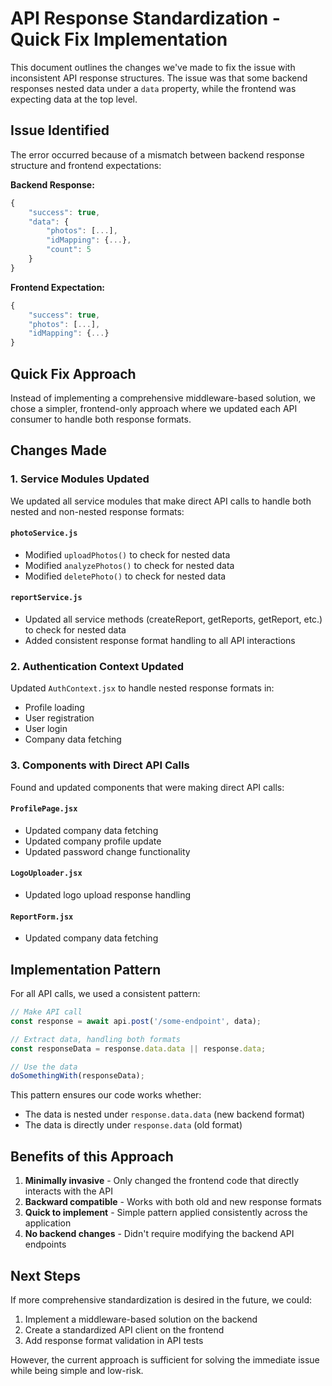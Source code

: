 # API Response Standardization - Quick Fix Implementation

This document outlines the changes we've made to fix the issue with inconsistent API response structures. The issue was that some backend responses nested data under a `data` property, while the frontend was expecting data at the top level.

## Issue Identified

The error occurred because of a mismatch between backend response structure and frontend expectations:

**Backend Response:**
```javascript
{
    "success": true,
    "data": {
        "photos": [...],
        "idMapping": {...},
        "count": 5
    }
}
```

**Frontend Expectation:**
```javascript
{
    "success": true,
    "photos": [...],
    "idMapping": {...}
}
```

## Quick Fix Approach

Instead of implementing a comprehensive middleware-based solution, we chose a simpler, frontend-only approach where we updated each API consumer to handle both response formats.

## Changes Made

### 1. Service Modules Updated

We updated all service modules that make direct API calls to handle both nested and non-nested response formats:

#### `photoService.js`
- Modified `uploadPhotos()` to check for nested data
- Modified `analyzePhotos()` to check for nested data
- Modified `deletePhoto()` to check for nested data

#### `reportService.js`
- Updated all service methods (createReport, getReports, getReport, etc.) to check for nested data
- Added consistent response format handling to all API interactions

### 2. Authentication Context Updated

Updated `AuthContext.jsx` to handle nested response formats in:
- Profile loading
- User registration
- User login
- Company data fetching

### 3. Components with Direct API Calls

Found and updated components that were making direct API calls:

#### `ProfilePage.jsx`
- Updated company data fetching
- Updated company profile update
- Updated password change functionality

#### `LogoUploader.jsx`
- Updated logo upload response handling

#### `ReportForm.jsx`
- Updated company data fetching

## Implementation Pattern

For all API calls, we used a consistent pattern:

```javascript
// Make API call
const response = await api.post('/some-endpoint', data);

// Extract data, handling both formats
const responseData = response.data.data || response.data;

// Use the data
doSomethingWith(responseData);
```

This pattern ensures our code works whether:
- The data is nested under `response.data.data` (new backend format)
- The data is directly under `response.data` (old format)

## Benefits of this Approach

1. **Minimally invasive** - Only changed the frontend code that directly interacts with the API
2. **Backward compatible** - Works with both old and new response formats
3. **Quick to implement** - Simple pattern applied consistently across the application
4. **No backend changes** - Didn't require modifying the backend API endpoints

## Next Steps

If more comprehensive standardization is desired in the future, we could:

1. Implement a middleware-based solution on the backend
2. Create a standardized API client on the frontend
3. Add response format validation in API tests

However, the current approach is sufficient for solving the immediate issue while being simple and low-risk. 